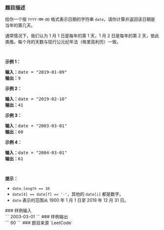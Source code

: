 ### 题目描述
<p>给你一个按 <code>YYYY-MM-DD</code> 格式表示日期的字符串&nbsp;<code>date</code>，请你计算并返回该日期是当年的第几天。</p>

<p>通常情况下，我们认为 1 月 1 日是每年的第 1 天，1 月 2 日是每年的第 2 天，依此类推。每个月的天数与现行公元纪年法（格里高利历）一致。</p>

<p>&nbsp;</p>

<p><strong>示例 1：</strong></p>

<pre><strong>输入：</strong>date = "2019-01-09"
<strong>输出：</strong>9
</pre>

<p><strong>示例 2：</strong></p>

<pre><strong>输入：</strong>date = "2019-02-10"
<strong>输出：</strong>41
</pre>

<p><strong>示例 3：</strong></p>

<pre><strong>输入：</strong>date = "2003-03-01"
<strong>输出：</strong>60
</pre>

<p><strong>示例 4：</strong></p>

<pre><strong>输入：</strong>date = "2004-03-01"
<strong>输出：</strong>61</pre>

<p>&nbsp;</p>

<p><strong>提示：</strong></p>

<ul>
	<li><code>date.length == 10</code></li>
	<li><code>date[4] == date[7] == '-'</code>，其他的&nbsp;<code>date[i]</code>&nbsp;都是数字。</li>
	<li><code>date</code> 表示的范围从 1900 年 1 月 1 日至 2019 年 12 月 31 日。</li>
</ul>
### 样例输入<br>
```
2003-03-01
```
### 样例输出<br>
```
60
```
### 题目来源  
`LeetCode`

